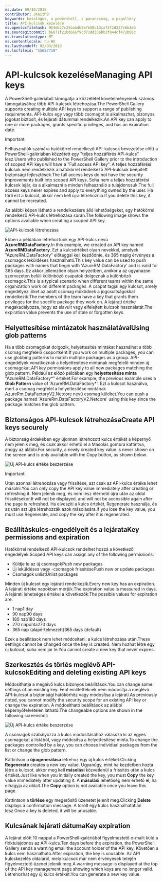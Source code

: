 ```yaml
---
ms.date: 09/10/2018
contributor: JKeithB
keywords: katalógus, a powershell, a parancsmag, a psgallery
title: API-kulcsok kezelése
ms.openlocfilehash: 954eb27c25babdb8efe50c13caf5f2d287c6b3e3
ms.sourcegitcommit: b6871f21bd666f9cd71dd336bb3f844cf472b56c
ms.translationtype: MT
ms.contentlocale: hu-HU
ms.lasthandoff: 02/03/2019
ms.locfileid: "55687719"
---
```

# <a name="managing-api-keys"></a><span data-ttu-id="fa2bf-103">API-kulcsok kezelése</span><span class="sxs-lookup"><span data-stu-id="fa2bf-103">Managing API keys</span></span>

<span data-ttu-id="fa2bf-104">A PowerShell-galériából támogatja a közzététel követelményeinek számos támogatásához több API-kulcsok létrehozása.</span><span class="sxs-lookup"><span data-stu-id="fa2bf-104">The PowerShell Gallery supports creating multiple API keys to support a range of publishing requirements.</span></span> <span data-ttu-id="fa2bf-105">API-kulcs egy vagy több csomagot is alkalmazhat, bizonyos jogokat biztosít, és lejárati dátummal rendelkezik.</span><span class="sxs-lookup"><span data-stu-id="fa2bf-105">An API key can apply to one or more packages, grants specific privileges, and has an expiration date.</span></span>

> [!IMPORTANT]
> <span data-ttu-id="fa2bf-106">Felhasználók számára hatókörrel rendelkező API-kulcsok bevezetése előtt a PowerShell-galériában közzétett egy "teljes hozzáférés API-kulcs" lesz.</span><span class="sxs-lookup"><span data-stu-id="fa2bf-106">Users who published to the PowerShell Gallery prior to the introduction of scoped API keys will have a "Full access API key".</span></span> <span data-ttu-id="fa2bf-107">A teljes hozzáférési kulcsok nem rendelkezik a hatókörrel rendelkező API-kulcsok beépített biztonsági fejlesztések.</span><span class="sxs-lookup"><span data-stu-id="fa2bf-107">The full access keys do not have the security improvements built into scoped API keys.</span></span> <span data-ttu-id="fa2bf-108">Soha nem a teljes hozzáférési kulcsok lejár, és a alkalmazni a minden felhasználó a tulajdonosuk.</span><span class="sxs-lookup"><span data-stu-id="fa2bf-108">The full access keys never expires and apply to everything owned by the user.</span></span> <span data-ttu-id="fa2bf-109">Ha törli ezt a kulcsot, akkor nem kell újra létrehoznia.</span><span class="sxs-lookup"><span data-stu-id="fa2bf-109">If you delete this key, it cannot be recreated.</span></span>

<span data-ttu-id="fa2bf-110">Az alábbi képen látható a rendelkezésre álló lehetőségeket, egy hatókörrel rendelkező API-kulcs létrehozása során.</span><span class="sxs-lookup"><span data-stu-id="fa2bf-110">The following image shows the options available when creating a scoped API key.</span></span>

![API-kulcsok létrehozása](../../Images/PSGallery_KeyScoped.png)

<span data-ttu-id="fa2bf-112">Ebben a példában létrehoztunk egy API-kulcs nevű **AzureRMDataFactory**.</span><span class="sxs-lookup"><span data-stu-id="fa2bf-112">In this example, we created an API key named **AzureRMDataFactory**.</span></span> <span data-ttu-id="fa2bf-113">Ezt a kulcsértéket olyan nevekkel, amelyek "AzureRM.DataFactory" előtaggal kell kezdődnie, és 365 napig érvényes a csomagok leküldéses használható.</span><span class="sxs-lookup"><span data-stu-id="fa2bf-113">This key value can be used to push packages with names that begin with 'AzureRM.DataFactory' and is valid for 365 days.</span></span> <span data-ttu-id="fa2bf-114">Ez akkor jellemzően olyan helyzetben, amikor a az ugyanazon szervezeten belüli különböző csapatok dolgoznak a különböző csomagok.</span><span class="sxs-lookup"><span data-stu-id="fa2bf-114">This is a typical scenario when different teams within the same organization work on different packages.</span></span> <span data-ttu-id="fa2bf-115">A csapat tagjai egy kulcsot, amely engedélyezi őket az adott csomag működnek a jogosultságokkal rendelkezik.</span><span class="sxs-lookup"><span data-stu-id="fa2bf-115">The members of the team have a key that grants them privileges for the specific package they work on.</span></span>
<span data-ttu-id="fa2bf-116">A lejárati értéke megakadályozza, hogy az elavult vagy elfelejtett kulcsok használatát.</span><span class="sxs-lookup"><span data-stu-id="fa2bf-116">The expiration value prevents the use of stale or forgotten keys.</span></span>

## <a name="using-glob-patterns"></a><span data-ttu-id="fa2bf-117">Helyettesítése mintázatok használatával</span><span class="sxs-lookup"><span data-stu-id="fa2bf-117">Using glob patterns</span></span>

<span data-ttu-id="fa2bf-118">Ha a több csomagokat dolgozik, helyettesítés mintákat használhat a több csomag megfelelő csoportként.</span><span class="sxs-lookup"><span data-stu-id="fa2bf-118">If you work on multiple packages, you can use globbing patterns to match multiple packages as a group.</span></span> <span data-ttu-id="fa2bf-119">API-engedélyek vonatkoznak a helyettesítése mintának megfelelő minden új csomagokat.</span><span class="sxs-lookup"><span data-stu-id="fa2bf-119">API key permissions apply to all new packages matching the glob pattern.</span></span> <span data-ttu-id="fa2bf-120">Például az előző példában egy **helyettesítése minta** "AzureRM.DataFactory\*" értékét.</span><span class="sxs-lookup"><span data-stu-id="fa2bf-120">For example, the previous example uses a **Glob Pattern** value of 'AzureRM.DataFactory\*'.</span></span> <span data-ttu-id="fa2bf-121">Ezt a kulcsot használva, mert a csomag megfelel a helyettesítése mintának AzureRm.DataFactoryV2.Netcore nevű csomag küldhet.</span><span class="sxs-lookup"><span data-stu-id="fa2bf-121">You can push a package named 'AzureRm.DataFactoryV2.Netcore' using this key since the package matches the glob pattern.</span></span>

## <a name="create-api-keys-securely"></a><span data-ttu-id="fa2bf-122">Biztonságos API-kulcsok létrehozása</span><span class="sxs-lookup"><span data-stu-id="fa2bf-122">Create API keys securely</span></span>

<span data-ttu-id="fa2bf-123">A biztonság érdekében egy újonnan létrehozott kulcs értékét a képernyő nem jelenik meg, és csak akkor érhető el a Másolás gombra kattintva, ahogy az alábbi.</span><span class="sxs-lookup"><span data-stu-id="fa2bf-123">For security, a newly created key value is never shown on the screen and is only available with the Copy button, as shown below.</span></span>

![Új API-kulcs értéke beszerzése](../../Images/PSGallery_CopyCreatedKey.png)

> [!IMPORTANT]
> <span data-ttu-id="fa2bf-125">Után azonnal létrehozása vagy frissítése, azt csak az API-kulcs értéke lehet másolni.</span><span class="sxs-lookup"><span data-stu-id="fa2bf-125">You can only copy the API key value immediately after creating or refreshing it.</span></span> <span data-ttu-id="fa2bf-126">Nem jelenik meg, és nem lesz elérhető újra után az oldal frissítésekor.</span><span class="sxs-lookup"><span data-stu-id="fa2bf-126">It will not be displayed, and will not be accessible again after the page is refreshed.</span></span> <span data-ttu-id="fa2bf-127">Ha elveszíti a kulcs értékét, Regenerate használja, és az után azt újra létrehozzák azok másolására.</span><span class="sxs-lookup"><span data-stu-id="fa2bf-127">If you lose the key value, you must use Regenerate, and copy the key after it is regenerated.</span></span>

## <a name="key-permissions-and-expiration"></a><span data-ttu-id="fa2bf-128">Beállításkulcs-engedélyeit és a lejárata</span><span class="sxs-lookup"><span data-stu-id="fa2bf-128">Key permissions and expiration</span></span>

<span data-ttu-id="fa2bf-129">Hatókörrel rendelkező API-kulcsok rendelhet hozzá a következő engedélyek:</span><span class="sxs-lookup"><span data-stu-id="fa2bf-129">Scoped API keys can assign any of the following permissions:</span></span>

- <span data-ttu-id="fa2bf-130">Küldje le az új csomagok</span><span class="sxs-lookup"><span data-stu-id="fa2bf-130">Push new packages</span></span>
- <span data-ttu-id="fa2bf-131">Új leküldéses vagy -csomagok frissítése</span><span class="sxs-lookup"><span data-stu-id="fa2bf-131">Push new or update packages</span></span>
- <span data-ttu-id="fa2bf-132">Csomagok unlist</span><span class="sxs-lookup"><span data-stu-id="fa2bf-132">Unlist packages</span></span>

<span data-ttu-id="fa2bf-133">Minden új kulcsot egy lejárati rendelkezik.</span><span class="sxs-lookup"><span data-stu-id="fa2bf-133">Every new key has an expiration.</span></span> <span data-ttu-id="fa2bf-134">A lejárati értéke napokban mérjük.</span><span class="sxs-lookup"><span data-stu-id="fa2bf-134">The expiration value is measured in days.</span></span> <span data-ttu-id="fa2bf-135">A lejárati lehetséges értékei a következők:</span><span class="sxs-lookup"><span data-stu-id="fa2bf-135">The possible values for expiration are:</span></span>

- <span data-ttu-id="fa2bf-136">1 nap</span><span class="sxs-lookup"><span data-stu-id="fa2bf-136">1 day</span></span>
- <span data-ttu-id="fa2bf-137">90 nap</span><span class="sxs-lookup"><span data-stu-id="fa2bf-137">90 days</span></span>
- <span data-ttu-id="fa2bf-138">180 nap</span><span class="sxs-lookup"><span data-stu-id="fa2bf-138">180 days</span></span>
- <span data-ttu-id="fa2bf-139">270 naponta</span><span class="sxs-lookup"><span data-stu-id="fa2bf-139">270 days</span></span>
- <span data-ttu-id="fa2bf-140">365 nap (alapértelmezett)</span><span class="sxs-lookup"><span data-stu-id="fa2bf-140">365 days (default)</span></span>

<span data-ttu-id="fa2bf-141">Ezek a beállítások nem lehet módosítani, a kulcs létrehozása után.</span><span class="sxs-lookup"><span data-stu-id="fa2bf-141">These settings cannot be changed once the key is created.</span></span> <span data-ttu-id="fa2bf-142">Nem hozhat létre egy új kulcsot, soha nem jár le.</span><span class="sxs-lookup"><span data-stu-id="fa2bf-142">You cannot create a new key that never expires.</span></span>

## <a name="editing-and-deleting-existing-api-keys"></a><span data-ttu-id="fa2bf-143">Szerkesztés és törlés meglévő API-kulcsok</span><span class="sxs-lookup"><span data-stu-id="fa2bf-143">Editing and deleting existing API keys</span></span>

<span data-ttu-id="fa2bf-144">Módosíthatja a meglévő kulcs bizonyos beállítások.</span><span class="sxs-lookup"><span data-stu-id="fa2bf-144">You can change some settings of an existing key.</span></span> <span data-ttu-id="fa2bf-145">Fent említetteknek nem módosítja a meglévő API-kulcsot a biztonsági hatókörhöz vagy módosítsa a lejárati.</span><span class="sxs-lookup"><span data-stu-id="fa2bf-145">As previously noted, you cannot modify the security scope for an existing API key or change the expiration.</span></span> <span data-ttu-id="fa2bf-146">A módosítható beállítások az alábbi képernyőfelvételen látható:</span><span class="sxs-lookup"><span data-stu-id="fa2bf-146">The changeable options are shown in the following screenshot:</span></span>

![Új API-kulcs értéke beszerzése](../../Images/PSGallery_EditAPIKey.png)

<span data-ttu-id="fa2bf-148">A csomagok szabályozza a kulcs módosításához válassza ki az egyes csomagokat a listából, vagy módosítsa a helyettesítése minta.</span><span class="sxs-lookup"><span data-stu-id="fa2bf-148">To change the packages controlled by a key, you can choose individual packages from the list or change the glob pattern.</span></span>

<span data-ttu-id="fa2bf-149">Kattintson a **újragenerálása** létrehoz egy új kulcs értéket.</span><span class="sxs-lookup"><span data-stu-id="fa2bf-149">Clicking **Regenerate** creates a new key value.</span></span> <span data-ttu-id="fa2bf-150">Ugyanúgy, mint ha kezdetben hozta létre a kulcsot, akkor meg kell **másolási** közvetlenül a frissítés után a kulcs értékét.</span><span class="sxs-lookup"><span data-stu-id="fa2bf-150">Just like when you initially created the key, you must **Copy** the key value immediately after updating it.</span></span> <span data-ttu-id="fa2bf-151">A **másolási** lehetőség nem érhető el, ha elhagyja az oldalt.</span><span class="sxs-lookup"><span data-stu-id="fa2bf-151">The **Copy** option is not available once you leave this page.</span></span>

<span data-ttu-id="fa2bf-152">Kattintson a **törlése** egy megerősítő üzenetet jelenít meg.</span><span class="sxs-lookup"><span data-stu-id="fa2bf-152">Clicking **Delete** displays a confirmation message.</span></span> <span data-ttu-id="fa2bf-153">A törölt egy kulcs használhatatlan lesz.</span><span class="sxs-lookup"><span data-stu-id="fa2bf-153">Once a key is deleted, it will be unusable.</span></span>

## <a name="key-expiration"></a><span data-ttu-id="fa2bf-154">Kulcsának lejárati dátuma</span><span class="sxs-lookup"><span data-stu-id="fa2bf-154">Key expiration</span></span>

<span data-ttu-id="fa2bf-155">A lejárat előtt 10 nappal a PowerShell-galériából figyelmeztető e-mailt küld a fióktulajdonos az API-kulcs.</span><span class="sxs-lookup"><span data-stu-id="fa2bf-155">Ten days before the expiration, the PowerShell Gallery sends a warning email the account holder of the API key.</span></span> <span data-ttu-id="fa2bf-156">Követően a kulcs nem használható.</span><span class="sxs-lookup"><span data-stu-id="fa2bf-156">After expiration, the key is unusable.</span></span> <span data-ttu-id="fa2bf-157">Az API kulcskezelés oldaláról, mely kulcsok már nem érvényesek tetején figyelmeztető üzenet jelenik meg.</span><span class="sxs-lookup"><span data-stu-id="fa2bf-157">A warning message is displayed at the top of the API key management page showing which keys are no longer valid.</span></span> <span data-ttu-id="fa2bf-158">Létrehozhat egy új kulcs értékét.</span><span class="sxs-lookup"><span data-stu-id="fa2bf-158">You can generate a new key value.</span></span>
